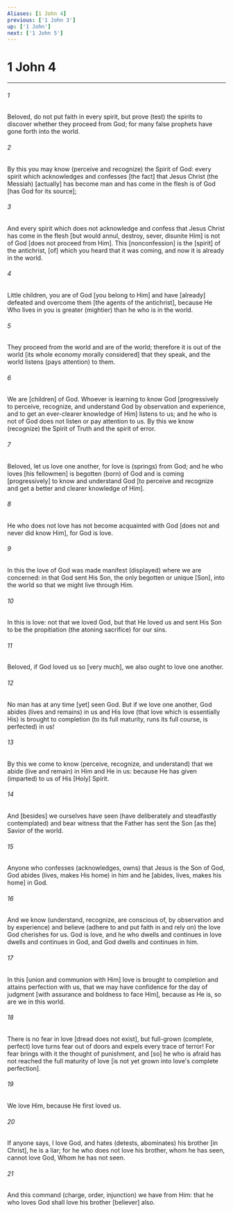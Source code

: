 ```yaml
---
Aliases: [1 John 4]
previous: ['1 John 3']
up: ['1 John']
next: ['1 John 5']
---
```

# 1 John 4

***


###### 1 


Beloved, do not put faith in every spirit, but prove (test) the spirits to discover whether they proceed from God; for many false prophets have gone forth into the world. 


###### 2 


By this you may know (perceive and recognize) the Spirit of God: every spirit which acknowledges and confesses [the fact] that Jesus Christ (the Messiah) [actually] has become man and has come in the flesh is of God [has God for its source]; 


###### 3 


And every spirit which does not acknowledge and confess that Jesus Christ has come in the flesh [but would annul, destroy, sever, disunite Him] is not of God [does not proceed from Him]. This [nonconfession] is the [spirit] of the antichrist, [of] which you heard that it was coming, and now it is already in the world. 


###### 4 


Little children, you are of God [you belong to Him] and have [already] defeated and overcome them [the agents of the antichrist], because He Who lives in you is greater (mightier) than he who is in the world. 


###### 5 


They proceed from the world and are of the world; therefore it is out of the world [its whole economy morally considered] that they speak, and the world listens (pays attention) to them. 


###### 6 


We are [children] of God. Whoever is learning to know God [progressively to perceive, recognize, and understand God by observation and experience, and to get an ever-clearer knowledge of Him] listens to us; and he who is not of God does not listen or pay attention to us. By this we know (recognize) the Spirit of Truth and the spirit of error. 


###### 7 


Beloved, let us love one another, for love is (springs) from God; and he who loves [his fellowmen] is begotten (born) of God and is coming [progressively] to know and understand God [to perceive and recognize and get a better and clearer knowledge of Him]. 


###### 8 


He who does not love has not become acquainted with God [does not and never did know Him], for God is love. 


###### 9 


In this the love of God was made manifest (displayed) where we are concerned: in that God sent His Son, the only begotten or unique [Son], into the world so that we might live through Him. 


###### 10 


In this is love: not that we loved God, but that He loved us and sent His Son to be the propitiation (the atoning sacrifice) for our sins. 


###### 11 


Beloved, if God loved us so [very much], we also ought to love one another. 


###### 12 


No man has at any time [yet] seen God. But if we love one another, God abides (lives and remains) in us and His love (that love which is essentially His) is brought to completion (to its full maturity, runs its full course, is perfected) in us! 


###### 13 


By this we come to know (perceive, recognize, and understand) that we abide (live and remain) in Him and He in us: because He has given (imparted) to us of His [Holy] Spirit. 


###### 14 


And [besides] we ourselves have seen (have deliberately and steadfastly contemplated) and bear witness that the Father has sent the Son [as the] Savior of the world. 


###### 15 


Anyone who confesses (acknowledges, owns) that Jesus is the Son of God, God abides (lives, makes His home) in him and he [abides, lives, makes his home] in God. 


###### 16 


And we know (understand, recognize, are conscious of, by observation and by experience) and believe (adhere to and put faith in and rely on) the love God cherishes for us. God is love, and he who dwells and continues in love dwells and continues in God, and God dwells and continues in him. 


###### 17 


In this [union and communion with Him] love is brought to completion and attains perfection with us, that we may have confidence for the day of judgment [with assurance and boldness to face Him], because as He is, so are we in this world. 


###### 18 


There is no fear in love [dread does not exist], but full-grown (complete, perfect) love turns fear out of doors and expels every trace of terror! For fear brings with it the thought of punishment, and [so] he who is afraid has not reached the full maturity of love [is not yet grown into love's complete perfection]. 


###### 19 


We love Him, because He first loved us. 


###### 20 


If anyone says, I love God, and hates (detests, abominates) his brother [in Christ], he is a liar; for he who does not love his brother, whom he has seen, cannot love God, Whom he has not seen. 


###### 21 


And this command (charge, order, injunction) we have from Him: that he who loves God shall love his brother [believer] also.
